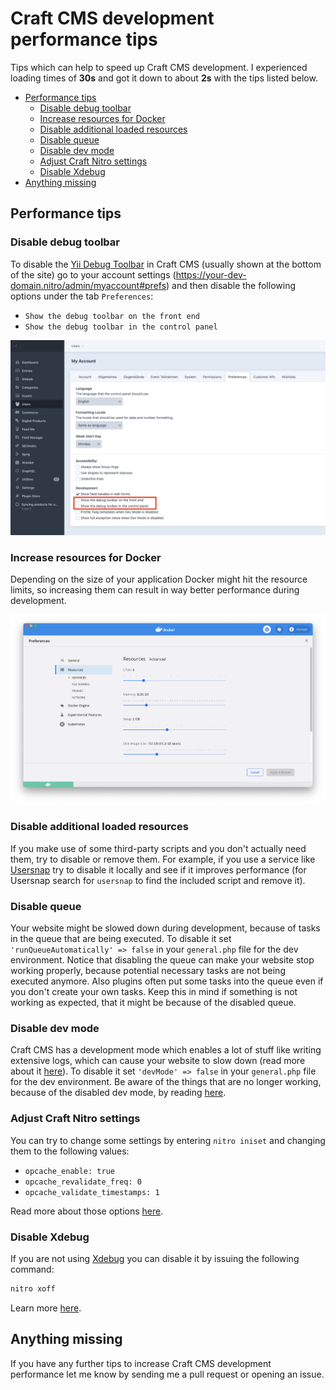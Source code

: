 # Craft CMS development performance tips

Tips which can help to speed up Craft CMS development. I experienced loading times of **30s** and got it down to about **2s** with the tips listed below.

* [Performance tips](#performance-tips)
    + [Disable debug toolbar](#disable-debug-toolbar)
    + [Increase resources for Docker](#increase-resources-for-docker)
    + [Disable additional loaded resources](#disable-additional-loaded-resources)
    + [Disable queue](#disable-queue)
    + [Disable dev mode](#disable-dev-mode)
    + [Adjust Craft Nitro settings](#adjust-craft-nitro-settings)
    + [Disable Xdebug](#disable-xdebug)
* [Anything missing](#anything-missing)

## Performance tips

### Disable debug toolbar

To disable the [Yii Debug Toolbar](https://yii2-framework.readthedocs.io/en/stable/guide/tool-debugger/) in Craft CMS (usually shown at the bottom of the site) go to your account settings (https://your-dev-domain.nitro/admin/myaccount#prefs) and then disable the following options under the tab `Preferences`:

- `Show the debug toolbar on the front end`
- `Show the debug toolbar in the control panel`

![disable debug toolbar](disable_debug_toolbar.png "Disable debug toolbar")

### Increase resources for Docker

Depending on the size of your application Docker might hit the resource limits, so increasing them can result in way better performance during development.

![docker settings](docker_settings.png "Docker settings")

### Disable additional loaded resources

If you make use of some third-party scripts and you don't actually need them, try to disable or remove them. For example, if you use a service like [Usersnap](https://usersnap.com/) try to disable it locally and see if it improves performance (for Usersnap search for `usersnap` to find the included script and remove it).

### Disable queue

Your website might be slowed down during development, because of tasks in the queue that are being executed. To disable it set `'runQueueAutomatically' => false` in your `general.php` file for the dev environment. Notice that disabling the queue can make your website stop working properly, because potential necessary tasks are not being executed anymore. Also plugins often put some tasks into the queue even if you don't create your own tasks. Keep this in mind if something is not working as expected, that it might be because of the disabled queue.

### Disable dev mode

Craft CMS has a development mode which enables a lot of stuff like writing extensive logs, which can cause your website to slow down (read more about it [here](https://craftcms.com/knowledge-base/what-dev-mode-does)). To disable it set `'devMode' => false` in your `general.php` file for the dev environment. Be aware of the things that are no longer working, because of the disabled dev mode, by reading [here](https://craftcms.com/knowledge-base/what-dev-mode-does).

###  Adjust Craft Nitro settings

You can try to change some settings by entering `nitro iniset` and changing them to the following values:

- `opcache_enable: true`
- `opcache_revalidate_freq: 0`
- `opcache_validate_timestamps: 1`

Read more about those options [here](https://www.php.net/manual/en/opcache.configuration.php).


### Disable Xdebug

If you are not using [Xdebug](https://xdebug.org/) you can disable it by issuing the following command:

```sh
nitro xoff
```

Learn more [here](https://craftcms.com/docs/nitro/2.x/xdebug.html).

## Anything missing

If you have any further tips to increase Craft CMS development performance let me know by sending me a pull request or opening an issue.

